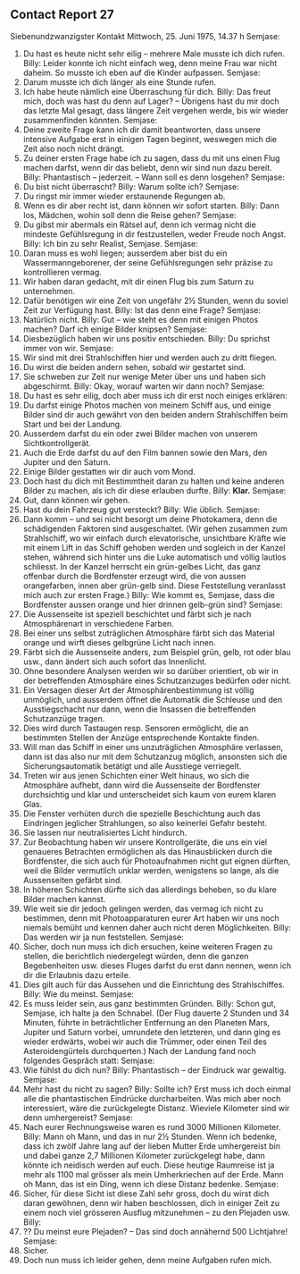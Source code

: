 ## Contact Report 27
Siebenundzwanzigster Kontakt
Mittwoch, 25. Juni 1975, 14.37 h
Semjase:
1. Du hast es heute nicht sehr eilig – mehrere Male musste ich dich rufen.
Billy:
Leider konnte ich nicht einfach weg, denn meine Frau war nicht daheim. So musste ich eben auf die Kinder aufpassen.
Semjase:
2. Darum musste ich dich länger als eine Stunde rufen.
3. Ich habe heute nämlich eine Überraschung für dich.
Billy:
Das freut mich, doch was hast du denn auf Lager? – Übrigens hast du mir doch das letzte Mal gesagt, dass längere Zeit vergehen werde, bis wir wieder zusammenfinden könnten.
Semjase:
4. Deine zweite Frage kann ich dir damit beantworten, dass unsere intensive Aufgabe erst in einigen Tagen beginnt, weswegen mich die Zeit also noch nicht drängt.
5. Zu deiner ersten Frage habe ich zu sagen, dass du mit uns einen Flug machen darfst, wenn dir das beliebt, denn wir sind nun dazu bereit.
Billy:
Phantastisch – jederzeit. – Wann soll es denn losgehen?
Semjase:
6. Du bist nicht überrascht?
Billy:
Warum sollte ich?
Semjase:
7. Du ringst mir immer wieder erstaunende Regungen ab.
8. Wenn es dir aber recht ist, dann können wir sofort starten.
Billy:
Dann los, Mädchen, wohin soll denn die Reise gehen?
Semjase:
9. Du gibst mir abermals ein Rätsel auf, denn ich vermag nicht die mindeste Gefühlsregung in dir festzustellen, weder Freude noch Angst.
Billy:
Ich bin zu sehr Realist, Semjase.
Semjase:
10. Daran muss es wohl liegen; ausserdem aber bist du ein Wassermanngeborener, der seine Gefühlsregungen sehr präzise zu kontrollieren vermag.
11. Wir haben daran gedacht, mit dir einen Flug bis zum Saturn zu unternehmen.
12. Dafür benötigen wir eine Zeit von ungefähr 2½ Stunden, wenn du soviel Zeit zur Verfügung hast.
Billy:
Ist das denn eine Frage?
Semjase:
13. Natürlich nicht.
Billy:
Gut – wie steht es denn mit einigen Photos machen? Darf ich einige Bilder knipsen?
Semjase:
14. Diesbezüglich haben wir uns positiv entschieden.
Billy:
Du sprichst immer von wir.
Semjase:
15. Wir sind mit drei Strahlschiffen hier und werden auch zu dritt fliegen.
16. Du wirst die beiden andern sehen, sobald wir gestartet sind.
17. Sie schweben zur Zeit nur wenige Meter über uns und haben sich abgeschirmt.
Billy:
Okay, worauf warten wir dann noch?
Semjase:
18. Du hast es sehr eilig, doch aber muss ich dir erst noch einiges erklären:
19. Du darfst einige Photos machen von meinem Schiff aus, und einige Bilder sind dir auch gewährt von den beiden andern Strahlschiffen beim Start und bei der Landung.
20. Ausserdem darfst du ein oder zwei Bilder machen von unserem Sichtkontrollgerät.
21. Auch die Erde darfst du auf den Film bannen sowie den Mars, den Jupiter und den Saturn.
22. Einige Bilder gestatten wir dir auch vom Mond.
23. Doch hast du dich mit Bestimmtheit daran zu halten und keine anderen Bilder zu machen, als ich dir diese erlauben durfte.
Billy:
**Klar.**
Semjase:
24. Gut, dann können wir gehen.
25. Hast du dein Fahrzeug gut versteckt?
Billy:
Wie üblich.
Semjase:
26. Dann komm – und sei nicht besorgt um deine Photokamera, denn die schädigenden Faktoren sind ausgeschaltet.
(Wir gehen zusammen zum Strahlschiff, wo wir einfach durch elevatorische, unsichtbare Kräfte wie mit einem Lift in das Schiff gehoben werden und sogleich in der Kanzel stehen, während sich hinter uns die Luke automatisch und völlig lautlos schliesst. In der Kanzel herrscht ein grün-gelbes Licht, das ganz offenbar durch die Bordfenster erzeugt wird, die von aussen orangefarben, innen aber grün-gelb sind. Diese Feststellung veranlasst mich auch zur ersten Frage.)
Billy:
Wie kommt es, Semjase, dass die Bordfenster aussen orange und hier drinnen gelb-grün sind?
Semjase:
27. Die Aussenseite ist speziell beschichtet und färbt sich je nach Atmosphärenart in verschiedene Farben.
28. Bei einer uns selbst zuträglichen Atmosphäre färbt sich das Material orange und wirft dieses gelbgrüne Licht nach innen.
29. Färbt sich die Aussenseite anders, zum Beispiel grün, gelb, rot oder blau usw., dann ändert sich auch sofort das Innenlicht.
30. Ohne besondere Analysen werden wir so darüber orientiert, ob wir in der betreffenden Atmosphäre eines Schutzanzuges bedürfen oder nicht.
31. Ein Versagen dieser Art der Atmosphärenbestimmung ist völlig unmöglich, und ausserdem öffnet die Automatik die Schleuse und den Ausstiegschacht nur dann, wenn die Insassen die betreffenden Schutzanzüge tragen.
32. Dies wird durch Tastaugen resp. Sensoren ermöglicht, die an bestimmten Stellen der Anzüge entsprechende Kontakte finden.
33. Will man das Schiff in einer uns unzuträglichen Atmosphäre verlassen, dann ist das also nur mit dem Schutzanzug möglich, ansonsten sich die Sicherungsautomatik betätigt und alle Ausstiege verriegelt.
34. Treten wir aus jenen Schichten einer Welt hinaus, wo sich die Atmosphäre aufhebt, dann wird die Aussenseite der Bordfenster durchsichtig und klar und unterscheidet sich kaum von eurem klaren Glas.
35. Die Fenster verhüten durch die spezielle Beschichtung auch das Eindringen jeglicher Strahlungen, so also keinerlei Gefahr besteht.
36. Sie lassen nur neutralisiertes Licht hindurch.
37. Zur Beobachtung haben wir unsere Kontrollgeräte, die uns ein viel genaueres Betrachten ermöglichen als das Hinausblicken durch die Bordfenster, die sich auch für Photoaufnahmen nicht gut eignen dürften, weil die Bilder vermutlich unklar werden, wenigstens so lange, als die Aussenseiten gefärbt sind.
38. In höheren Schichten dürfte sich das allerdings beheben, so du klare Bilder machen kannst.
39. Wie weit sie dir jedoch gelingen werden, das vermag ich nicht zu bestimmen, denn mit Photoapparaturen eurer Art haben wir uns noch niemals bemüht und kennen daher auch nicht deren Möglichkeiten.
Billy:
Das werden wir ja nun feststellen.
Semjase:
40. Sicher, doch nun muss ich dich ersuchen, keine weiteren Fragen zu stellen, die berichtlich niedergelegt würden, denn die ganzen Begebenheiten usw. dieses Fluges darfst du erst dann nennen, wenn ich dir die Erlaubnis dazu erteile.
41. Dies gilt auch für das Aussehen und die Einrichtung des Strahlschiffes.
Billy:
Wie du meinst.
Semjase:
42. Es muss leider sein, aus ganz bestimmten Gründen.
Billy:
Schon gut, Semjase, ich halte ja den Schnabel.
(Der Flug dauerte 2 Stunden und 34 Minuten, führte in beträchtlicher Entfernung an den Planeten Mars, Jupiter und Saturn vorbei, umrundete den letzteren, und dann ging es wieder erdwärts, wobei wir auch die Trümmer, oder einen Teil des Asteroidengürtels durchquerten.)
Nach der Landung fand noch folgendes Gespräch statt:
Semjase:
43. Wie fühlst du dich nun?
Billy:
Phantastisch – der Eindruck war gewaltig.
Semjase:
44. Mehr hast du nicht zu sagen?
Billy:
Sollte ich? Erst muss ich doch einmal alle die phantastischen Eindrücke durcharbeiten. Was mich aber noch interessiert, wäre die zurückgelegte Distanz. Wieviele Kilometer sind wir denn umhergereist?
Semjase:
45. Nach eurer Rechnungsweise waren es rund 3000 Millionen Kilometer.
Billy:
Mann oh Mann, und das in nur 2½ Stunden. Wenn ich bedenke, dass ich zwölf Jahre lang auf der lieben Mutter Erde umhergereist bin und dabei ganze 2,7 Millionen Kilometer zurückgelegt habe, dann könnte ich neidisch werden auf euch. Diese heutige Raumreise ist ja mehr als 1100 mal grösser als mein Umherkriechen auf der Erde. Mann oh Mann, das ist ein Ding, wenn ich diese Distanz bedenke.
Semjase:
46. Sicher, für diese Sicht ist diese Zahl sehr gross, doch du wirst dich daran gewöhnen, denn wir haben beschlossen, dich in einiger Zeit zu einem noch viel grösseren Ausflug mitzunehmen – zu den Plejaden usw.
Billy:
30. ?? Du meinst eure Plejaden? – Das sind doch annähernd 500 Lichtjahre!
Semjase:
47. Sicher.
48. Doch nun muss ich leider gehen, denn meine Aufgaben rufen mich.